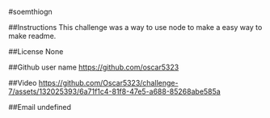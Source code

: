 #soemthiogn

##Instructions
This challenge was a way to use node to make a easy way to make readme.

##License
None

##Github user name
https://github.com/oscar5323

##Video
https://github.com/Oscar5323/challenge-7/assets/132025393/6a71f1c4-81f8-47e5-a688-85268abe585a

##Email
undefined
